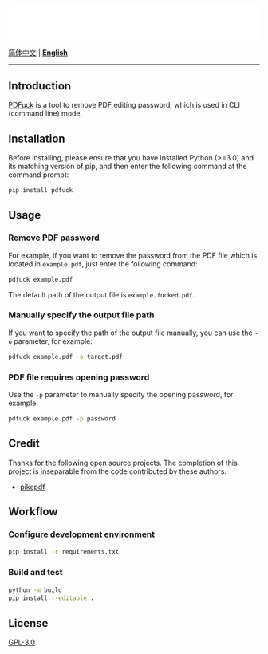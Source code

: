 ![](assets/logo.svg)

[简体中文](README.md) | [**English**](README.en.md)

---

## Introduction

[PDFuck](https://github.com/mmdjiji/pdfuck) is a tool to remove PDF editing password, which is used in CLI (command line) mode.

## Installation

Before installing, please ensure that you have installed Python (>=3.0) and its matching version of pip, and then enter the following command at the command prompt:

```bash
pip install pdfuck
```

## Usage

### Remove PDF password

For example, if you want to remove the password from the PDF file which is located in `example.pdf`, just enter the following command:

```bash
pdfuck example.pdf
```

The default path of the output file is `example.fucked.pdf`.

### Manually specify the output file path

If you want to specify the path of the output file manually, you can use the `-o` parameter, for example:

```bash
pdfuck example.pdf -o target.pdf
```

### PDF file requires opening password

Use the `-p` parameter to manually specify the opening password, for example:

```bash
pdfuck example.pdf -p password
```

## Credit

Thanks for the following open source projects. The completion of this project is inseparable from the code contributed by these authors.

* [pikepdf](https://github.com/pikepdf/pikepdf)

## Workflow

### Configure development environment

```bash
pip install -r requirements.txt
```

### Build and test

```bash
python -m build
pip install --editable .
```

## License

[GPL-3.0](LICENSE)
